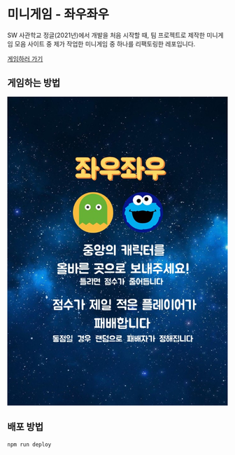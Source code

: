 # 미니게임 - 좌우좌우

SW 사관학교 정글(2021년)에서 개발을 처음 시작할 때, 팀 프로젝트로 제작한 미니게임 모음 사이트 중 제가 작업한 미니게임 중 하나를 리팩토링한 레포입니다.

[게임하러 가기](https://logone72.github.io/mini-game-left-or-right/)

## 게임하는 방법

<img src="./src/assets/tutorialLeftRight.png" alt="game-tutorial" />

## 배포 방법

```bash
npm run deploy
```